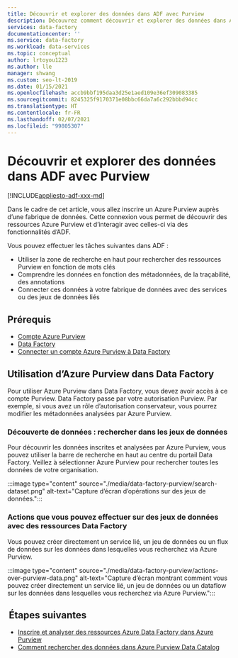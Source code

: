 ```yaml
---
title: Découvrir et explorer des données dans ADF avec Purview
description: Découvrez comment découvrir et explorer des données dans Azure Data Factory à l’aide de Purview
services: data-factory
documentationcenter: ''
ms.service: data-factory
ms.workload: data-services
ms.topic: conceptual
author: lrtoyou1223
ms.author: lle
manager: shwang
ms.custom: seo-lt-2019
ms.date: 01/15/2021
ms.openlocfilehash: accb9bbf195daa3d25e1aed109e36ef309083385
ms.sourcegitcommit: 8245325f9170371e08bbc66da7a6c292bbbd94cc
ms.translationtype: HT
ms.contentlocale: fr-FR
ms.lasthandoff: 02/07/2021
ms.locfileid: "99805307"
---
```

# <a name="discover-and-explore-data-in-adf-using-purview"></a>Découvrir et explorer des données dans ADF avec Purview

[!INCLUDE[appliesto-adf-xxx-md](includes/appliesto-adf-xxx-md.md)]

Dans le cadre de cet article, vous allez inscrire un Azure Purview auprès d’une fabrique de données. Cette connexion vous permet de découvrir des ressources Azure Purview et d’interagir avec celles-ci via des fonctionnalités d’ADF. 

Vous pouvez effectuer les tâches suivantes dans ADF : 
- Utiliser la zone de recherche en haut pour rechercher des ressources Purview en fonction de mots clés 
- Comprendre les données en fonction des métadonnées, de la traçabilité, des annotations 
- Connecter ces données à votre fabrique de données avec des services ou des jeux de données liés 

## <a name="prerequisites"></a>Prérequis 
- [Compte Azure Purview](../purview/create-catalog-portal.md) 
- [Data Factory](./quickstart-create-data-factory-portal.md) 
- [Connecter un compte Azure Purview à Data Factory](./connect-data-factory-to-azure-purview.md) 

## <a name="using-azure-purview-in-data-factory"></a>Utilisation d’Azure Purview dans Data Factory 

Pour utiliser Azure Purview dans Data Factory, vous devez avoir accès à ce compte Purview. Data Factory passe par votre autorisation Purview. Par exemple, si vous avez un rôle d’autorisation conservateur, vous pourrez modifier les métadonnées analysées par Azure Purview. 

### <a name="data-discovery-search-datasets"></a>Découverte de données : rechercher dans les jeux de données 

Pour découvrir les données inscrites et analysées par Azure Purview, vous pouvez utiliser la barre de recherche en haut au centre du portail Data Factory. Veillez à sélectionner Azure Purview pour rechercher toutes les données de votre organisation. 

:::image type="content" source="./media/data-factory-purview/search-dataset.png" alt-text="Capture d’écran d’opérations sur des jeux de données.":::

### <a name="actions-that-you-can-perform-over-datasets-with-data-factory-resources"></a>Actions que vous pouvez effectuer sur des jeux de données avec des ressources Data Factory 
Vous pouvez créer directement un service lié, un jeu de données ou un flux de données sur les données dans lesquelles vous recherchez via Azure Purview.

:::image type="content" source="./media/data-factory-purview/actions-over-purview-data.png" alt-text="Capture d’écran montrant comment vous pouvez créer directement un service lié, un jeu de données ou un dataflow sur les données dans lesquelles vous recherchez via Azure Purview.":::

##  <a name="nextsteps"></a>Étapes suivantes 

- [Inscrire et analyser des ressources Azure Data Factory dans Azure Purview](../purview/register-scan-azure-synapse-analytics.md)
- [Comment rechercher des données dans Azure Purview Data Catalog](../purview/how-to-search-catalog.md)